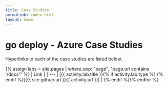 ```yaml
---
title: Case Studies
permalink: index.html
layout: home
---
```


# go deploy - Azure Case Studies

Hyperlinks to each of the case studies are listed below.

{% assign labs = site.pages | where_exp: "page", "page.url contains '/docs'" %}
| Link |
| --- |
[{{ activity.lab.title }}{% if activity.lab.type %} {% endif %}]({{ site.github.url }}{{ activity.url }}) |
{% endif %}{% endfor %}
